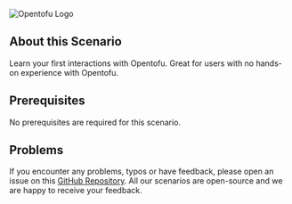 ![Opentofu Logo](https://raw.githubusercontent.com/opentofu/brand-artifacts/main/full/transparent/SVG/on-light.svg)

## About this Scenario

Learn your first interactions with Opentofu. Great for users with no hands-on experience with Opentofu.

## Prerequisites

No prerequisites are required for this scenario.

## Problems

If you encounter any problems, typos or have feedback, please open an issue on this [GitHub Repository](https://github.com/peak-scale/koda-scenarios). All our scenarios are open-source and we are happy to receive your feedback.